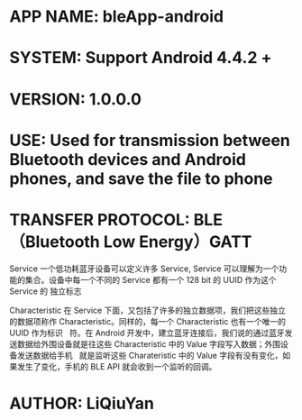 # APP NAME: bleApp-android
# SYSTEM: Support Android 4.4.2 +
# VERSION: 1.0.0.0
# USE: Used for transmission between Bluetooth devices and Android phones, and save the file to phone
# TRANSFER PROTOCOL: BLE（Bluetooth Low Energy）GATT
  Service
  一个低功耗蓝牙设备可以定义许多 Service, Service 可以理解为一个功能的集合。设备中每一个不同的 Service 都有一个 128 bit 的 UUID 作为这个 Service 的   独立标志
 
  Characteristic
  在 Service 下面，又包括了许多的独立数据项，我们把这些独立的数据项称作 Characteristic。同样的，每一个 Characteristic 也有一个唯一的 UUID 作为标识   符。在 Android 开发中，建立蓝牙连接后，我们说的通过蓝牙发送数据给外围设备就是往这些 Characteristic 中的 Value 字段写入数据；外围设备发送数据给手机   就是监听这些 Charateristic 中的 Value 字段有没有变化，如果发生了变化，手机的 BLE API 就会收到一个监听的回调。
# AUTHOR: LiQiuYan
